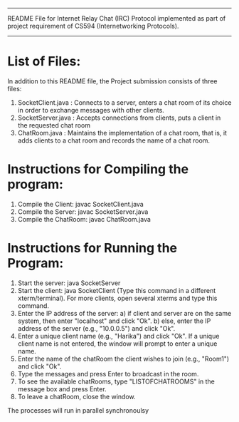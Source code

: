 **********************************************************************************************************************************
README File for Internet Relay Chat (IRC) Protocol implemented as part of project requirement of CS594 (Internetworking Protocols).
**********************************************************************************************************************************

List of Files:
==============

In addition to this README file, the Project submission consists of three files:

1) SocketClient.java : Connects to a server, enters a chat room of its choice in order to exchange messages with other clients.
2) SocketServer.java : Accepts connections from clients, puts a client in the requested chat room
3) ChatRoom.java : Maintains the implementation of a chat room, that is, it adds clients to a chat room and records the name of a chat room.

Instructions for Compiling the program:
======================================

1) Compile the Client:   javac SocketClient.java
2) Compile the Server:   javac SocketServer.java
3) Compile the ChatRoom: javac ChatRoom.java

Instructions for Running the Program:
====================================

1) Start the server: java SocketServer
2) Start the client: java SocketClient (Type this command in a different xterm/terminal). For more clients, open several xterms and type this command.
3) Enter the IP address of the server: 
   a) if client and server are on the same system, then enter "localhost" and click "Ok".
   b) else, enter the IP address of the server (e.g., "10.0.0.5") and click "Ok".
4) Enter a unique client name (e.g., "Harika") and click "Ok". If a unique client name is not entered, the window will prompt to enter a unique name. 
5) Enter the name of the chatRoom the client wishes to join (e.g., "Room1") and click "Ok".
6) Type the messages and press Enter to broadcast in the room.
7) To see the available chatRooms, type "LISTOFCHATROOMS" in the message box and press Enter.
8) To leave a chatRoom, close the window. 

The processes will run in parallel synchronoulsy






